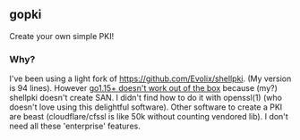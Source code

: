 ## gopki

Create your own simple PKI!

### Why?

I've been using a light fork of https://github.com/Evolix/shellpki. (My version
is 94 lines). However [go1.15+ doesn't work out of the
box](https://golang.org/doc/go1.15#commonname) because (my?) shellpki doesn't
create SAN. I didn't find how to do it with openssl(1) (who doesn't love using
this delightful software). Other software to create a PKI are beast
(cloudflare/cfssl is like 50k without counting vendored lib). I don't need all
these 'enterprise' features.

